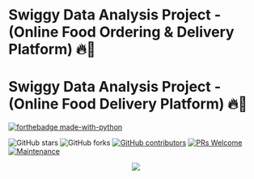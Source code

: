 
# Swiggy Data Analysis Project - (Online Food Ordering & Delivery Platform) 🔥🍁

# Swiggy Data Analysis Project - (Online Food Delivery Platform) 🔥🍁

<p align="center">

  [![forthebadge made-with-python](http://ForTheBadge.com/images/badges/made-with-python.svg)](https://www.python.org/)
  
  ![GitHub stars](https://img.shields.io/github/stars/Lokesh-Attarde/Swiggy_Data_Analysis)
  ![GitHub forks](https://img.shields.io/github/forks/Lokesh-Attarde/Swiggy_Data_Analysis)
  [![GitHub contributors](https://img.shields.io/github/contributors/Lokesh-Attarde/Swiggy_Data_Analysis.svg)](https://GitHub.com/Lokesh-Attarde/Swiggy_Data_Analysis/graphs/contributors/)
  [![PRs Welcome](https://img.shields.io/badge/PRs-welcome-brightgreen.svg?style=flat-square)](http://makeapullrequest.com)
  [![Maintenance](https://img.shields.io/badge/Maintained%3F-yes-green.svg)](https://GitHub.com/Naereen/StrapDown.js/graphs/commit-activity)
</p>  

<p align="center">
  <img src="https://user-images.githubusercontent.com/84115928/154198741-9ba7ddd8-ad79-4e55-9690-f4ae810c54f8.jpg">
</p>
